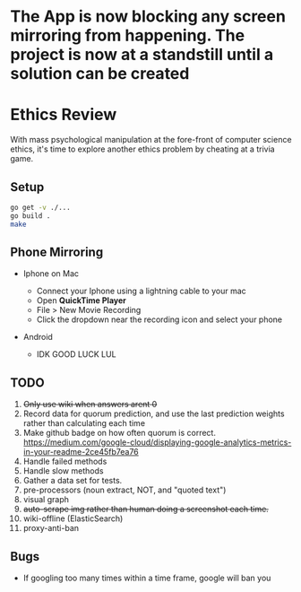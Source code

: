 # The App is now blocking any screen mirroring from happening. The project is now at a standstill until a solution can be created

# Ethics Review

With mass psychological manipulation at the fore-front of computer science ethics, it's time to explore another ethics problem by cheating at a trivia game.


## Setup

```bash
go get -v ./...
go build .
make
```


## Phone Mirroring

+ Iphone on Mac
  - Connect your Iphone using a lightning cable to your mac
  - Open **QuickTime Player**
  - File > New Movie Recording
  - Click the dropdown near the recording icon and select your phone

+ Android
  - IDK GOOD LUCK LUL


## TODO
1. ~~Only use wiki when answers arent 0~~
1. Record data for quorum prediction, and use the last prediction weights rather than calculating each time
2. Make github badge on how often quorum is correct. https://medium.com/google-cloud/displaying-google-analytics-metrics-in-your-readme-2ce45fb7ea76
2. Handle failed methods
3. Handle slow methods
3. Gather a data set for tests.
3. pre-processors (noun extract, NOT, and "quoted text")
4. visual graph
5. ~~auto-scrape img rather than human doing a screenshot each time.~~
6. wiki-offline (ElasticSearch)
7. proxy-anti-ban


## Bugs
+ If googling too many times within a time frame, google will ban you

